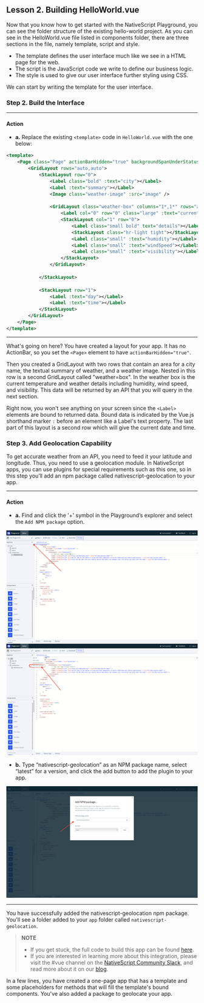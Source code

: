 ## Lesson 2. Building HelloWorld.vue

Now that you know how to get started with the NativeScript Playground, you can see the folder structure of the existing hello-world project. As you can see in the HelloWorld.vue file listed in components folder, there are three sections in the file, namely template, script and style. 

* The template defines the user interface much like we see in a HTML page for the web. 
* The script is the JavaScript code we write to define our business logic.
* The style is used to give our user interface further styling using CSS.

We can start by writing the template for the user interface. 

### Step 2. Build the Interface

<hr data-action="start" />

#### Action

* **a.** Replace the existing `<template>` code in `HelloWorld.vue` with the one below:

``` XML
<template>
    <Page class="Page" actionBarHidden="true" backgroundSpanUnderStatusBar="true">
        <GridLayout rows="auto,auto">
            <StackLayout row="0">
                <Label class="bold" :text="city"></Label>
                <Label :text="summary"></Label>
                <Image class="weather-image" :src="image" />

                <GridLayout class="weather-box" columns="1*,1*" rows="auto">
                    <Label col="0" row="0" class="large" :text="currentTemperature"></Label>
                    <StackLayout col="1" row="0">
                        <Label class="small bold" text="details"></Label>
                        <StackLayout class="hr-light tight"></StackLayout>
                        <Label class="small" :text="humidity"></Label>
                        <Label class="small" :text="windSpeed"></Label>
                        <Label class="small" :text="visibility"></Label>
                    </StackLayout>
                </GridLayout>
            
            </StackLayout>
            
            <StackLayout row="1">
                <Label :text="day"></Label>
                <Label :text="time"></Label>
            </StackLayout>
        </GridLayout>
    </Page>
</template>
```

<hr data-action="end" />

What's going on here? You have created a layout for your app. It has no ActionBar, so you set the `<Page>` element to have `actionBarHidden="true"`. 

Then you created a GridLayout with two rows that contain an area for a city name, the textual summary of weather, and a weather image. Nested in this row is a second GridLayout called "weather=box". In the weather box is the current temperature and weather details including humidity, wind speed, and visibility. This data will be returned by an API that you will query in the next section. 

Right now, you won't see anything on your screen since the `<Label>` elements are bound to returned data. Bound data is indicated by the Vue.js shorthand marker `:` before an element like a Label's text property. The last part of this layout is a second row which will give the current date and time.

### Step 3. Add Geolocation Capability

To get accurate weather from an API, you need to feed it your latitude and longitude. Thus, you need to use a geolocation module. In NativeScript apps, you can use plugins for special requirements such as this one, so in this step you’ll add an npm package called nativescript-geolocation to your app.

<hr data-action="start" />

#### Action

* **a.** Find and click the '+' symbol in the Playground’s explorer and select the `Add NPM package` option.

![](images/npm-resources-1.png)
![](images/npm-package-2.png)

* **b.** Type “nativescript-geolocation” as an NPM package name, select “latest” for a version, and click the add button to add the plugin to your app.

![](images/npm-package-3.png)

<hr data-action="end" />

You have successfully added the nativescript-geolocation npm package. You'll see a folder added to your `app` folder called `nativescript-geolocation`. 

 > **NOTE**
 > * If you get stuck, the full code to build this app can be found [here](https://play.nativescript.org/?template=play-vue&id=E6YWpD&v=6).
 > * If you are interested in learning more about this integration, please visit the #vue channel on the [NativeScript Community Slack](https://developer.telerik.com/wp-login.php?action=slack-invitation), and read more about it on our [blog](https://www.nativescript.org/search?start=0&q=vue).

In a few lines, you have created a one-page app that has a template and some placeholders for methods that will fill the template's bound components. You've also added a package to geolocate your app.
